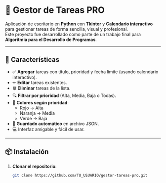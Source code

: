 # 📝 Gestor de Tareas PRO

Aplicación de escritorio en **Python** con **Tkinter** y **Calendario interactivo** para gestionar tareas de forma sencilla, visual y profesional.  
Este proyecto fue desarrollado como parte de un trabajo final para **Algoritmia para el Desarrollo de Programas**.

---

## 🚀 Características

- ✅ **Agregar** tareas con título, prioridad y fecha límite (usando calendario interactivo).  
- ✏ **Editar** tareas existentes.  
- 🗑 **Eliminar** tareas de la lista.  
- 🔍 **Filtrar por prioridad** (Alta, Media, Baja o Todas).  
- 🎨 **Colores según prioridad**:
  - Rojo → Alta
  - Naranja → Media
  - Verde → Baja
- 💾 **Guardado automático** en archivo JSON.
- 💻 Interfaz amigable y fácil de usar.

---

## 📦 Instalación

1. **Clonar el repositorio**:
   ```bash
   git clone https://github.com/TU_USUARIO/gestor-tareas-pro.git
